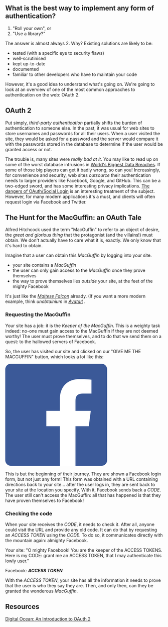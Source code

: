 ## What is the best way to implement any form of authentication?

 1. "Roll your own", or
 2. "Use a library?"

The answer is almost always 2. Why? Existing solutions are likely to be:

 - tested (with a specific eye to security flaws)
 - well-scrutinised
 - kept up-to-date
 - documented
 - familiar to other developers who have to maintain your code

However, it's a good idea to understand what's going on. We're going to look at an overview of one of the most common approaches to authentication on the web: OAuth 2.


## OAuth 2

Put simply, _third-party authentication_ partially shifts the burden of authentication to someone else. In the past, it was usual for web sites to store usernames and passwords for all their users. When a user visited the site, they would be asked for a password and the server would compare it with the passwords stored in the database to determine if the user would be granted access or not.

The trouble is, many sites were _really bad at it_. You may like to read up on some of the worst database intrusions in [World's Biggest Data Breaches](http://www.informationisbeautiful.net/visualizations/worlds-biggest-data-breaches-hacks/). If some of those big players can get it badly wrong, so can you! Increasingly, for convenience and security, web sites _outsource_ their authentication needs to larger providers like Facebook, Google, and GitHub. This can be a two-edged sword, and has some interesting privacy implications. [The dangers of OAuth/Social Login](https://mortoray.com/2014/02/21/the-dangers-of-oauthsocial-login/) is an interesting treatment of the subject. However, for many modern applications it's a must, and clients will often request login via Facebook and Twitter.


## The Hunt for the MacGuffin: an OAuth Tale

Alfred Hitchcock used the term "MacGuffin" to refer to an object of desire, the _great and glorious thing_ that the protagonist (and the villains!) must obtain. We don't actually have to care what it is, exactly. We only know that it's hard to obtain.

Imagine that a user can obtain this _MacGuffin_ by logging into your site.

 - your site contains a _MacGuffin_
 - the user can only gain access to the _MacGuffin_ once they prove themselves
 - the way to prove themselves lies _outside_ your site, at the feet of the mighty Facebook

It's just like the [_Maltese Falcon_](https://en.wikipedia.org/wiki/The_Maltese_Falcon_(1941_film)) already. (If you want a more modern example, think _unobtainium_ in [_Avatar_](https://en.wikipedia.org/wiki/Avatar_(2009_film))).

### Requesting the MacGuffin
Your site has a job: it is the _Keeper of the MacGuffin_. This is a weighty task indeed: no-one must gain access to the MacGuffin if they are not deemed worthy! The user must prove themselves, and to do that we send them on a quest: to the hallowed servers of Facebook.

So, the user has visited our site and clicked on our "GIVE ME THE MACGUFFIN" button, which looks a lot like this:

![The MacGuffin Button](fb_icon_325x325.png)

This is but the beginning of their journey. They are shown a Facebook login form, but not just any form! This form was obtained with a URL containing directions back to your site... after the user logs in, they are sent back to your site at the location you specify. With it, Facebook sends back a _CODE_. The user still can't access the MacGuffin: all that has happened is that they have proven themselves to Facebook!


### Checking the code

When your site receives the _CODE_, it needs to check it. After all, anyone could visit the URL and provide any old code. It can do that by requesting an _ACCESS TOKEN_ using the _CODE_. To do so, it communicates directly with the mountain again: almighty Facebook.

  Your site: "O mighty Facebook! You are the keeper of the ACCESS TOKENS. Here is my CODE: grant me an ACCESS TOKEN, that I may authenticate this lowly user."

  Facebook: ***ACCESS TOKEN***

With the _ACCESS TOKEN_, your site has all the information it needs to prove that the user is who they say they are. Then, and only then, can they be granted the wonderous _MacGuffin_.


## Resources

[Digital Ocean: An Introduction to OAuth 2](https://www.digitalocean.com/community/tutorials/an-introduction-to-oauth-2)

